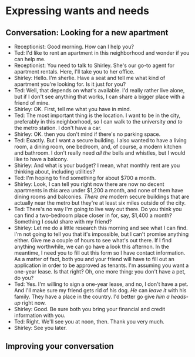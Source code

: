 # Expressing wants and needs

## Conversation: Looking for a new apartment

- Receptionist: Good morning. How can I help you?
- Ted: I'd like to rent an apartment in this neighborhood and wonder if you can help me.
- Receptionist: You need to talk to Shirley. She's our go-to agent for apartment rentals. Here, I'll take you to her office.
- Shirley: Hello. I'm sherlie. Have a seat and tell me what kind of apartment you're looking for. Is it just for you?
- Ted: Well, that depends on what's available. I'd really rather live alone, but if I don't see anything that works, I can share a bigger place with a friend of mine.
- Shirley: OK. First, tell me what you have in mind.
- Ted: The most important thing is the location. I want to be in the city, preferably in this neighborhood, so I can walk to the university _and to_ the metro station. I don't have a car.
- Shirley: OK. then you don't mind if there's no parking space.
- Ted: Exactly. But I want a secure building. I also wanted to have a living room, a dining room, one bedroom, and, of course, a modern kitchen and bathroom. I don't really need _all the_ bells and whistles, but I would like to have a balcony.
- Shirley: And what is your budget? I mean, what monthly rent are you thinking about, including utilities?
- Ted: I'm hoping to find something for about $700 a month.
- Shirley: Look, I can tell you right now there are now no decent apartments in _this_ area under $1,200 a month, and none of them have dining rooms and balconies. _There are_ modern secure buildings that are actually near the metro but they're at least six miles outside of the city.
- Ted: There's no way I'm going to live way out there. Do you think you can find a two-bedroom place closer in for, say, $1,400 a month? Something I _could_ share with my friend?
- Shirley: Let me do a little research this morning and see what I can find. I'm not going to tell you that it's impossible, but I can't promise anything either. Give me a couple of hours to see what's out there. If I find anything worthwhile, we can go have a look this afternon. In the meantime, I need you to fill out this form so I have contact information. As a matter of fact, both you and your friend will have to fill out an application in order to be approved as tenants. I'm assuming you want a one-year lease. Is that right? Oh, one more thing: you don't have a pet, do you?
- Ted: Yes. I'm willing to sign a one-year lease, and no, I don't have a pet. And I'll make sure my friend gets rid of his dog. _He_ can _leave it_ with his family. They have a place in the country. I'd better go give _him a heads-up_ right now.
- Shirley: Good. Be sure both you bring your financial and credit information with you.
- Ted: Right. We'll see you at noon, then. Thank you very much.
- Shirley: See you later.

## Improving your conversation
